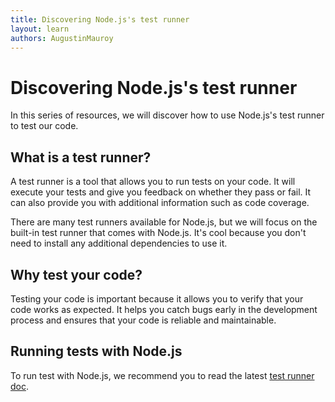 ```yaml
---
title: Discovering Node.js's test runner
layout: learn
authors: AugustinMauroy
---
```


# Discovering Node.js's test runner

In this series of resources, we will discover how to use Node.js's test runner to test our code.

## What is a test runner?

A test runner is a tool that allows you to run tests on your code. It will execute your tests and give you feedback on whether they pass or fail. It can also provide you with additional information such as code coverage.

There are many test runners available for Node.js, but we will focus on the built-in test runner that comes with Node.js. It's cool because you don't need to install any additional dependencies to use it.

## Why test your code?

Testing your code is important because it allows you to verify that your code works as expected. It helps you catch bugs early in the development process and ensures that your code is reliable and maintainable.

## Running tests with Node.js

To run test with Node.js, we recommend you to read the latest [test runner doc](https://nodejs.org/docs/latest/api/test.html#test-runner).
